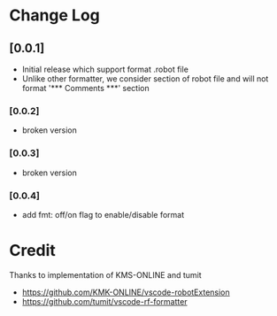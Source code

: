 # Change Log


## [0.0.1]

- Initial release which support format .robot file
- Unlike other formatter, we consider section of robot file and will not format '*** Comments ***' section

### [0.0.2]

- broken version

### [0.0.3]

- broken version


### [0.0.4]

- add fmt: off/on flag to enable/disable format


# Credit

Thanks to implementation of KMS-ONLINE and tumit

- https://github.com/KMK-ONLINE/vscode-robotExtension
- https://github.com/tumit/vscode-rf-formatter
